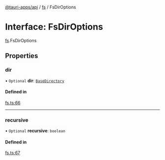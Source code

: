 [@tauri-apps/api](../index.md) / [fs](../modules/fs.md) / FsDirOptions

# Interface: FsDirOptions

[fs](../modules/fs.md).FsDirOptions

## Properties

### dir

• `Optional` **dir**: [`BaseDirectory`](../enums/fs.BaseDirectory.md)

#### Defined in

[fs.ts:66](https://github.com/tauri-apps/tauri/blob/8ab8d52/tooling/api/src/fs.ts#L66)

___

### recursive

• `Optional` **recursive**: `boolean`

#### Defined in

[fs.ts:67](https://github.com/tauri-apps/tauri/blob/8ab8d52/tooling/api/src/fs.ts#L67)
